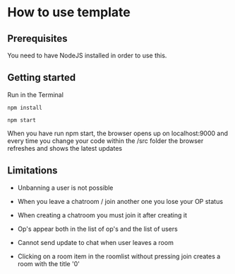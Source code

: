 # How to use template

## Prerequisites
You need to have NodeJS installed in order to use this.

## Getting started
Run in the Terminal

```
npm install

npm start
```

When you have run npm start, the browser opens up on localhost:9000 and every time you change your code within the /src folder the browser refreshes and shows the latest updates

## Limitations

* Unbanning a user is not possible

* When you leave a chatroom / join another one you lose your OP status

* When creating a chatroom you must join it after creating it

* Op's appear both in the list of op's and the list of users

* Cannot send update to chat when user leaves a room

* Clicking on a room item in the roomlist without pressing join creates a room with the title '0'
